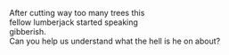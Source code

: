After cutting way too many trees this    
 fellow lumberjack started speaking       
 gibberish.                               
 Can you help us understand what the hell 
 is he on about?
